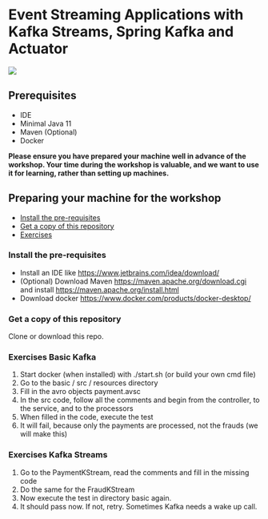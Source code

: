 # Event Streaming Applications with Kafka Streams, Spring Kafka and Actuator

<img src="https://papercallio-production.s3.amazonaws.com/uploads/event/logo/2949/jnation_PNG.png" />

## Prerequisites
- IDE
- Minimal Java 11
- Maven (Optional)
- Docker

**Please ensure you have prepared your machine well in advance of the workshop. Your time during the workshop is valuable, and we want to use it for learning, rather than setting up machines.**

## Preparing your machine for the workshop
- [Install the pre-requisites](#install-the-pre-requisites)
- [Get a copy of this repository](#get-a-copy-of-this-repository)
- [Exercises](#exercises)

### Install the pre-requisites
- Install an IDE like https://www.jetbrains.com/idea/download/
- (Optional) Download Maven https://maven.apache.org/download.cgi and install https://maven.apache.org/install.html
- Download docker https://www.docker.com/products/docker-desktop/

### Get a copy of this repository
Clone or download this repo.

### Exercises Basic Kafka
1. Start docker (when installed) with ./start.sh (or build your own cmd file)
2. Go to the basic / src / resources directory
3. Fill in the avro objects payment.avsc
4. In the src code, follow all the comments and begin from the controller, to the service, and to the processors
5. When filled in the code, execute the test
6. It will fail, because only the payments are processed, not the frauds (we will make this)

### Exercises Kafka Streams
1. Go to the PaymentKStream, read the comments and fill in the missing code
2. Do the same for the FraudKStream
3. Now execute the test in directory basic again. 
4. It should pass now. If not, retry. Sometimes Kafka needs a wake up call.